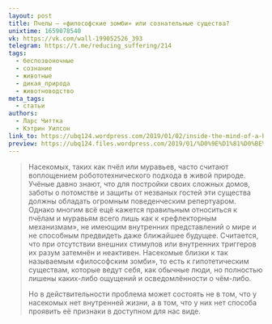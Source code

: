```yaml
---
layout: post
title: Пчелы — «философские зомби» или сознательные существа?
unixtime: 1659078540
vk: https://vk.com/wall-199052526_393
telegram: https://t.me/reducing_suffering/214
tags:
  - беспозвоночные
  - сознание
  - животные
  - дикая_природа
  - животноводство
meta_tags:
  - статьи
authors:
  - Ларс Читтка
  - Кэтрин Уилсон
link_to: https://ubq124.wordpress.com/2019/01/02/inside-the-mind-of-a-bee-is-a-hive-of-sensory-activity/
preview: https://ubq124.files.wordpress.com/2019/01/%D0%9E%D1%81%D0%BE%D0%B1%D0%B5%D0%BD%D0%BD%D0%BE%D1%81%D1%82%D0%B8-%D0%BF%D1%87%D0%B5%D0%BB-%D1%84%D0%BE%D1%82%D0%BE.jpg
---
```

>Насекомых, таких как пчёл или муравьев, часто считают воплощением робототехнического подхода в живой природе. Учёные давно знают, что для постройки своих сложных домов, заботы о потомстве и защиты от незваных гостей эти существа должны обладать огромным поведенческим репертуаром. Однако многим всё ещё кажется правильным относиться к пчёлам и муравьям всего лишь как к «рефлекторным механизмам», не имеющим внутренних представлений о мире и не способным предвидеть даже ближайшее будущее. Считается, что при отсутствии внешних стимулов или внутренних триггеров их разум затемнён и неактивен. Насекомые близки к так называемым «философским зомби», то есть к гипотетическим существам, которые ведут себя, как обычные люди, но полностью лишены каких-либо ощущений и осведомлённости о чём-либо.
>
>Но в действительности проблема может состоять не в том, что у насекомых нет внутренней жизни, а в том, что у них нет способа проявить её признаки в доступном для нас виде.